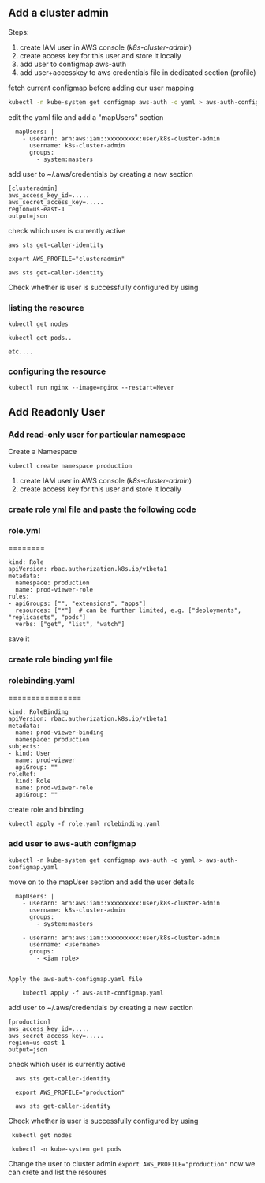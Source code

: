 ## Add a cluster admin

Steps:

1. create IAM user in AWS console (_k8s-cluster-admin_)
2. create access key for this user and store it locally
3. add user to configmap aws-auth
4. add user+accesskey to aws credentials file in dedicated section (profile)

fetch current configmap before adding our user mapping

```bash
kubectl -n kube-system get configmap aws-auth -o yaml > aws-auth-configmap.yaml
```

edit the yaml file and add a "mapUsers" section

```
  mapUsers: |
    - userarn: arn:aws:iam::xxxxxxxxx:user/k8s-cluster-admin
      username: k8s-cluster-admin
      groups:
        - system:masters
```

add user to ~/.aws/credentials by creating a new section

```
[clusteradmin]
aws_access_key_id=.....
aws_secret_access_key=.....
region=us-east-1
output=json
```

check which user is currently active

```
aws sts get-caller-identity

export AWS_PROFILE="clusteradmin"

aws sts get-caller-identity
```
Check whether is user is successfully  configured by using 

### listing the resource 
```
kubectl get nodes

kubectl get pods..

etc....

```
### configuring the resource


```
kubectl run nginx --image=nginx --restart=Never
```


## Add Readonly User 

### Add read-only user for particular namespace
 
 Create a Namespace

```
kubectl create namespace production
```

1. create IAM user in AWS console (_k8s-cluster-admin_)
2. create access key for this user and store it locally

### create role yml file and paste the following code

### role.yml
========
```
kind: Role
apiVersion: rbac.authorization.k8s.io/v1beta1
metadata:
  namespace: production
  name: prod-viewer-role
rules:
- apiGroups: ["", "extensions", "apps"]
  resources: ["*"]  # can be further limited, e.g. ["deployments", "replicasets", "pods"]
  verbs: ["get", "list", "watch"] 
```

save it

### create  role binding yml file 

### rolebinding.yaml
================

```
kind: RoleBinding
apiVersion: rbac.authorization.k8s.io/v1beta1
metadata:
  name: prod-viewer-binding
  namespace: production
subjects:
- kind: User
  name: prod-viewer
  apiGroup: ""
roleRef:
  kind: Role
  name: prod-viewer-role
  apiGroup: ""
```

create role and binding

```
kubectl apply -f role.yaml rolebinding.yaml
```

### add user to aws-auth configmap

```
kubectl -n kube-system get configmap aws-auth -o yaml > aws-auth-configmap.yaml
```
move on to the mapUser section and add the user details

```
  mapUsers: |
    - userarn: arn:aws:iam::xxxxxxxxx:user/k8s-cluster-admin
      username: k8s-cluster-admin
      groups:
        - system:masters
        
    - userarn: arn:aws:iam::xxxxxxxxx:user/k8s-cluster-admin
      username: <username>
      groups:
        - <iam role>
        
```
    
    Apply the aws-auth-configmap.yaml file
    
```
    kubectl apply -f aws-auth-configmap.yaml
```
    
   add user to ~/.aws/credentials by creating a new section

```
[production]
aws_access_key_id=.....
aws_secret_access_key=.....
region=us-east-1
output=json
```     

check which user is currently active

```
  aws sts get-caller-identity

  export AWS_PROFILE="production"

  aws sts get-caller-identity
```
Check whether is user is successfully  configured by using 

```
 kubectl get nodes
```

```
 kubectl -n kube-system get pods
```
Change the user to cluster admin ```export AWS_PROFILE="production"``` now we can crete and list the resoures


        
